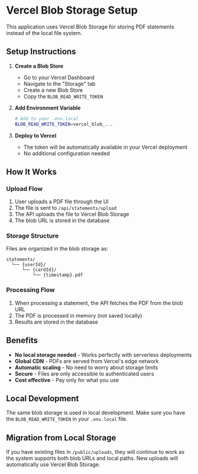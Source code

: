 # Vercel Blob Storage Setup

This application uses Vercel Blob Storage for storing PDF statements instead of the local file system.

## Setup Instructions

1. **Create a Blob Store**
   - Go to your Vercel Dashboard
   - Navigate to the "Storage" tab
   - Create a new Blob Store
   - Copy the `BLOB_READ_WRITE_TOKEN`

2. **Add Environment Variable**
   ```bash
   # Add to your .env.local
   BLOB_READ_WRITE_TOKEN=vercel_blob_...
   ```

3. **Deploy to Vercel**
   - The token will be automatically available in your Vercel deployment
   - No additional configuration needed

## How It Works

### Upload Flow
1. User uploads a PDF file through the UI
2. The file is sent to `/api/statements/upload`
3. The API uploads the file to Vercel Blob Storage
4. The blob URL is stored in the database

### Storage Structure
Files are organized in the blob storage as:
```
statements/
  └── {userId}/
      └── {cardId}/
          └── {timestamp}.pdf
```

### Processing Flow
1. When processing a statement, the API fetches the PDF from the blob URL
2. The PDF is processed in memory (not saved locally)
3. Results are stored in the database

## Benefits

- **No local storage needed** - Works perfectly with serverless deployments
- **Global CDN** - PDFs are served from Vercel's edge network
- **Automatic scaling** - No need to worry about storage limits
- **Secure** - Files are only accessible to authenticated users
- **Cost effective** - Pay only for what you use

## Local Development

The same blob storage is used in local development. Make sure you have the `BLOB_READ_WRITE_TOKEN` in your `.env.local` file.

## Migration from Local Storage

If you have existing files in `/public/uploads`, they will continue to work as the system supports both blob URLs and local paths. New uploads will automatically use Vercel Blob Storage.